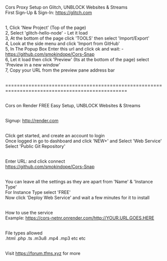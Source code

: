 Cors Proxy Setup on Glitch, UNBLOCK Websites & Streams<br>
First Sign-Up & Sign-In: https://glitch.com<br><br>

1, Click 'New Project' (Top of the page)<br>
2, Select 'glitch-hello-node' - Let it load<br>
3, At the bottom of the page click 'TOOLS' then select 'Import/Export'<br>
4, Look at the side menu and click 'Import from GitHub'<br>
5, In The Popup Box Enter this url and click ok and wait: - https://github.com/smokindope/Cors-Snap<br>
6, Let it load then click 'Preview' (Its at the bottom of the page) select 'Preview in a new window'<br>
7, Copy your URL from the preview pane address bar<br><br>

================================================================================================<br><br>

Cors on Render FREE Easy Setup, UNBLOCK Websites & Streams<br><br>

Signup: http://render.com<br><br>

Click get started, and create an account to login<br>
Once logged in go to dashboard and click 'NEW+' and Select 'Web Service'<br>
Select 'Public Git Repository'<br><br>

Enter URL: and click connect<br>
https://github.com/smokindope/Cors-Snap<br><br>

You can leave all the settings as they are apart from 'Name' & 'Instance Type'<br>
For Instance Type select 'FREE'<br>
Now click 'Deploy Web Service' and wait a few minutes for it to install<br><br>

How to use the service<br>
Example: https://cors-netnr.onrender.com/http://YOUR.URL.GOES.HERE<br><br>

File types allowed<br>
.html .php .ts .m3u8 .mp4 .mp3 etc etc<br><br>

Visit https://forum.tfms.xyz for more
